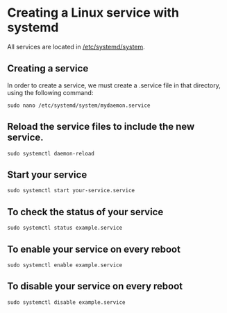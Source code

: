 # Creating a Linux service with systemd
All services are located in <u>/etc/systemd/system</u>. 
## Creating a service
In order to create a service, we must create a .service file in that directory, using the following command:
```
sudo nano /etc/systemd/system/mydaemon.service
```

## Reload the service files to include the new service.
```
sudo systemctl daemon-reload
```

## Start your service
```
sudo systemctl start your-service.service
```

## To check the status of your service
```
sudo systemctl status example.service
```

## To enable your service on every reboot
```
sudo systemctl enable example.service
```

## To disable your service on every reboot
```
sudo systemctl disable example.service
```